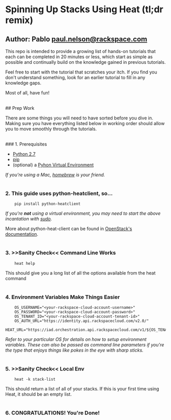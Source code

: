 # Spinning Up Stacks Using Heat (tl;dr remix)
## Author: Pablo <paul.nelson@rackspace.com>

This repo is intended to provide a growing list of hands-on tutorials that each can be completed in 20 minutes or less, which start as simple as possible and continually build on the knowledge gained in previous tutorials.

Feel free to start with the tutorial that scratches your itch. If you find you don't understand something, look for an earlier tutorial to fill in any knowledge gaps.

Most of all, have fun!

</br>
## Prep Work

There are some things you will need to have sorted before you dive in. Making sure you have everything listed below in working order should allow you to move smoothly through the tutorials.

</br>
### 1. Prerequisites

  * [Python 2.7](http://www.python.org/download/releases/2.7/)
  * [pip](http://www.pip-installer.org/en/latest/installing.html/)
  * (optional) a [Pyhon Virtual Environment](http://docs.python-guide.org/en/latest/dev/virtualenvs/)

_If you're using a Mac, [homebrew](http://brew.sh/) is your friend._
</br>
</br>
### 2. This guide uses python-heatclient, so...

        pip install python-heatclient

_If you're __not__ using a virtual environment, you may need to start the above incantation with [sudo](http://xkcd.com/149/)._

More about python-heat-client can be found in [OpenStack's documentation](http://docs.openstack.org/developer/python-heatclient/).
</br>
</br>
### 3. >>Sanity Check<< Command Line Works

        heat help

This should give you a long list of all the options available from the heat command
</br>
</br>
### 4. Environment Variables Make Things Easier

        OS_USERNAME="<your-rackspace-cloud-account-username>"
        OS_PASSWORD="<your-rackspace-cloud-account-password>"
        OS_TENANT_ID="<your-rackspace-cloud-account-tenant-id>"
        OS_AUTH_URL="https://identity.api.rackspacecloud.com/v2.0/"
        HEAT_URL="https://iad.orchestration.api.rackspacecloud.com/v1/${OS_TENANT_ID}"

_Refer to your particular OS for details on how to setup environment variables. These can also be passed as command line parameters if you're the type that enjoys things like pokes in the eye with sharp sticks._
</br>
</br>
### 5. >>Sanity Check<< Local Env

        heat -k stack-list

This should return a list of all of your stacks. If this is your first time using Heat, it should be an empty list.
</br>
</br>
### 6. CONGRATULATIONS! You're Done!
